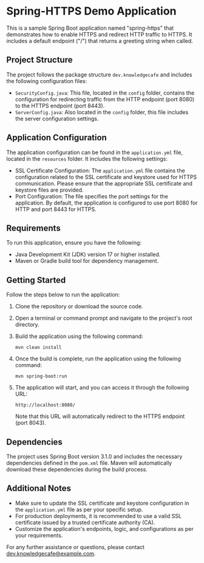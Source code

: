# Spring-HTTPS Demo Application

This is a sample Spring Boot application named "spring-https" that demonstrates how to enable HTTPS and redirect HTTP traffic to HTTPS. It includes a default endpoint ("/") that returns a greeting string when called.

## Project Structure

The project follows the package structure `dev.knowledgecafe` and includes the following configuration files:

- `SecurityConfig.java`: This file, located in the `config` folder, contains the configuration for redirecting traffic from the HTTP endpoint (port 8080) to the HTTPS endpoint (port 8443).
- `ServerConfig.java`: Also located in the `config` folder, this file includes the server configuration settings.

## Application Configuration

The application configuration can be found in the `application.yml` file, located in the `resources` folder. It includes the following settings:

- SSL Certificate Configuration: The `application.yml` file contains the configuration related to the SSL certificate and keystore used for HTTPS communication. Please ensure that the appropriate SSL certificate and keystore files are provided.
- Port Configuration: The file specifies the port settings for the application. By default, the application is configured to use port 8080 for HTTP and port 8443 for HTTPS.

## Requirements

To run this application, ensure you have the following:

- Java Development Kit (JDK) version 17 or higher installed.
- Maven or Gradle build tool for dependency management.

## Getting Started

Follow the steps below to run the application:

1. Clone the repository or download the source code.
2. Open a terminal or command prompt and navigate to the project's root directory.
3. Build the application using the following command:

   ```shell
   mvn clean install
   ```

4. Once the build is complete, run the application using the following command:

   ```shell
   mvn spring-boot:run
   ```

5. The application will start, and you can access it through the following URL:

   ```
   http://localhost:8080/
   ```

   Note that this URL will automatically redirect to the HTTPS endpoint (port 8043).

## Dependencies

The project uses Spring Boot version 3.1.0 and includes the necessary dependencies defined in the `pom.xml` file. Maven will automatically download these dependencies during the build process.

## Additional Notes

- Make sure to update the SSL certificate and keystore configuration in the `application.yml` file as per your specific setup.
- For production deployments, it is recommended to use a valid SSL certificate issued by a trusted certificate authority (CA).
- Customize the application's endpoints, logic, and configurations as per your requirements.

For any further assistance or questions, please contact [dev.knowledgecafe@example.com](mailto:amithimani@knowledge-cafe.dev).
